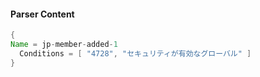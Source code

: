 #### Parser Content
```Java
{
Name = jp-member-added-1
  Conditions = [ "4728", "セキュリティが有効なグローバル" ]
}
```
